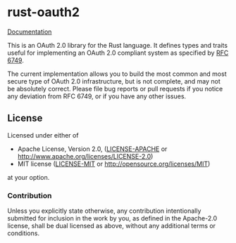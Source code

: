 # rust-oauth2

<a href="http://mikedilger.github.io/rust-oauth2">Documentation</a>

This is an OAuth 2.0 library for the Rust language.  It defines types and
traits useful for implementing an OAuth 2.0 compliant system as specified by
<a href="https://tools.ietf.org/html/rfc6749">RFC 6749</a>.

The current implementation allows you to build the most common and most secure
type of OAuth 2.0 infrastructure, but is not complete, and may not be
absolutely correct.  Please file bug reports or pull requests if you notice
any deviation from RFC 6749, or if you have any other issues.

## License

Licensed under either of

 * Apache License, Version 2.0, ([LICENSE-APACHE](LICENSE-APACHE) or http://www.apache.org/licenses/LICENSE-2.0)
 * MIT license ([LICENSE-MIT](LICENSE-MIT) or http://opensource.org/licenses/MIT)

at your option.

### Contribution

Unless you explicitly state otherwise, any contribution intentionally submitted
for inclusion in the work by you, as defined in the Apache-2.0 license, shall
be dual licensed as above, without any additional terms or conditions.
